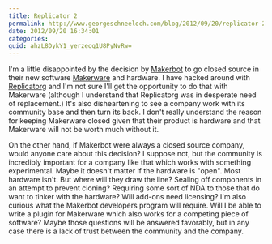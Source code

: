 ```yaml
---
title: Replicator 2
permalink: http://www.georgeschneeloch.com/blog/2012/09/20/replicator-2
date: 2012/09/20 16:34:01
categories: 
guid: ahzL8DykY1_yerzeoq1U8PyNvRw=
---
```

I'm a little disappointed by the decision by [Makerbot](http://www.makerbot.com) to go closed source in their new software [Makerware](http://www.makerbot.com/makerware) and hardware. I have hacked around with [Replicatorg](http://replicato.rg) and I'm not sure I'll get the opportunity to do that with Makerware (although I understand that Replicatorg was in desperate need of replacement.) It's also disheartening to see a company work with its community base and then turn its back. I don't really understand the reason for keeping Makerware closed given that their product is hardware and that Makerware will not be worth much without it.

On the other hand, if Makerbot were always a closed source company, would anyone care about this decision? I suppose not, but the community is incredibly important for a company like that which works with something experimental. Maybe it doesn't matter if the hardware is "open". Most hardware isn't. But where will they draw the line? Sealing off components in an attempt to prevent cloning? Requiring some sort of NDA to those that do want to tinker with the hardware? Will add-ons need licensing? I'm also curious what the Makerbot developers program will require. Will I be able to write a plugin for Makerware which also works for a competing piece of software? Maybe those questions will be answered favorably, but in any case there is a lack of trust between the community and the company.

